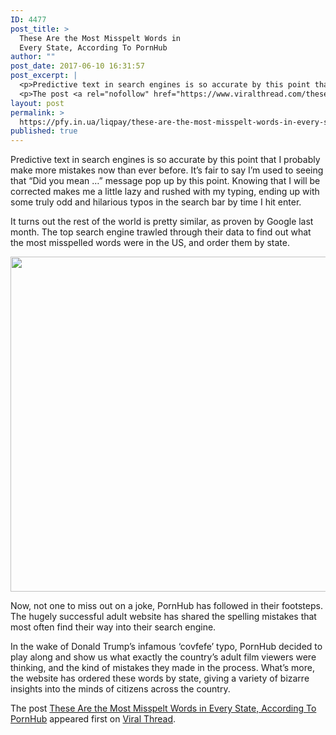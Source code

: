 ```yaml
---
ID: 4477
post_title: >
  These Are the Most Misspelt Words in
  Every State, According To PornHub
author: ""
post_date: 2017-06-10 16:31:57
post_excerpt: |
  <p>Predictive text in search engines is so accurate by this point that I probably make more mistakes now than ever before. It&#8217;s fair to say I&#8217;m used to seeing that &#8220;Did you mean &#8230;&#8221; message pop up by this point. Knowing that I will be corrected makes me a little lazy and rushed with my [&#8230;]</p>
  <p>The post <a rel="nofollow" href="https://www.viralthread.com/these-are-the-most-misspelt-words-in-every-state-according-to/">These Are the Most Misspelt Words in Every State, According To PornHub</a> appeared first on <a rel="nofollow" href="https://www.viralthread.com">Viral Thread</a>.</p>
layout: post
permalink: >
  https://pfy.in.ua/liqpay/these-are-the-most-misspelt-words-in-every-state-according-to-pornhub/
published: true
---
```

<p>Predictive text in search engines is so accurate by this point that I probably make more mistakes now than ever before. It&#8217;s fair to say I&#8217;m used to seeing that &#8220;Did you mean &#8230;&#8221; message pop up by this point. Knowing that I will be corrected makes me a little lazy and rushed with my typing, ending up with some truly odd and hilarious typos in the search bar by time I hit enter.</p>
<p>It turns out the rest of the world is pretty similar, as proven by Google last month. The top search engine trawled through their data to find out what the most misspelled words were in the US, and order them by state.</p>
<p><img class="aligncenter size-full wp-image-269341" src="http://www.viralthread.com/wp-content/uploads/2017/06/pornhub8.jpg" alt="" width="680" height="536" srcset="https://www.viralthread.com/wp-content/uploads/2017/06/pornhub8.jpg 680w, https://www.viralthread.com/wp-content/uploads/2017/06/pornhub8-370x292.jpg 370w" sizes="(max-width: 680px) 100vw, 680px" /></p>
<p>Now, not one to miss out on a joke, PornHub has followed in their footsteps. The hugely successful adult website has shared the spelling mistakes that most often find their way into their search engine.</p>
<p>In the wake of Donald Trump&#8217;s infamous &#8216;covfefe&#8217; typo, PornHub decided to play along and show us what exactly the country&#8217;s adult film viewers were thinking, and the kind of mistakes they made in the process. What&#8217;s more, the website has ordered these words by state, giving a variety of bizarre insights into the minds of citizens across the country.</p>
<p>The post <a rel="nofollow" href="https://www.viralthread.com/these-are-the-most-misspelt-words-in-every-state-according-to/">These Are the Most Misspelt Words in Every State, According To PornHub</a> appeared first on <a rel="nofollow" href="https://www.viralthread.com">Viral Thread</a>.</p>